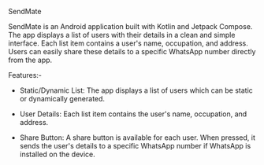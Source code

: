 SendMate

SendMate is an Android application built with Kotlin and Jetpack Compose. The app displays a list of users with their details in a clean and simple interface. Each list item contains a user's name, occupation, and address. Users can easily share these details to a specific WhatsApp number directly from the app.


Features:-

* Static/Dynamic List: The app displays a list of users which can be static or dynamically generated.

* User Details: Each list item contains the user's name, occupation, and address.

* Share Button: A share button is available for each user. When pressed, it sends the user's details to a specific WhatsApp number if WhatsApp is installed on the device.
